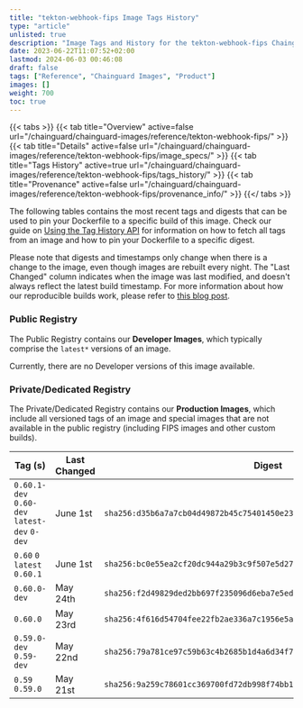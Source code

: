 ```yaml
---
title: "tekton-webhook-fips Image Tags History"
type: "article"
unlisted: true
description: "Image Tags and History for the tekton-webhook-fips Chainguard Image"
date: 2023-06-22T11:07:52+02:00
lastmod: 2024-06-03 00:46:08
draft: false
tags: ["Reference", "Chainguard Images", "Product"]
images: []
weight: 700
toc: true
---
```


{{< tabs >}}
{{< tab title="Overview" active=false url="/chainguard/chainguard-images/reference/tekton-webhook-fips/" >}}
{{< tab title="Details" active=false url="/chainguard/chainguard-images/reference/tekton-webhook-fips/image_specs/" >}}
{{< tab title="Tags History" active=true url="/chainguard/chainguard-images/reference/tekton-webhook-fips/tags_history/" >}}
{{< tab title="Provenance" active=false url="/chainguard/chainguard-images/reference/tekton-webhook-fips/provenance_info/" >}}
{{</ tabs >}}

The following tables contains the most recent tags and digests that can be used to pin your Dockerfile to a specific build of this image. Check our guide on [Using the Tag History API](/chainguard/chainguard-images/using-the-tag-history-api/) for information on how to fetch all tags from an image and how to pin your Dockerfile to a specific digest.

Please note that digests and timestamps only change when there is a change to the image, even though images are rebuilt every night. The "Last Changed" column indicates when the image was last modified, and doesn't always reflect the latest build timestamp. For more information about how our reproducible builds work, please refer to [this blog post](https://www.chainguard.dev/unchained/reproducing-chainguards-reproducible-image-builds).

### Public Registry
The Public Registry contains our **Developer Images**, which typically comprise the `latest*` versions of an image.

Currently, there are no Developer versions of this image available.

### Private/Dedicated Registry
The Private/Dedicated Registry contains our **Production Images**, which include all versioned tags of an image and special images that are not available in the public registry (including FIPS images and other custom builds).

| Tag (s)                                       | Last Changed | Digest                                                                    |
|-----------------------------------------------|--------------|---------------------------------------------------------------------------|
|  `0.60.1-dev` `0.60-dev` `latest-dev` `0-dev` | June 1st     | `sha256:d35b6a7a7cb04d49872b45c75401450e2370fd19f41a1cb2ecdf88bb50e3c9f1` |
|  `0.60` `0` `latest` `0.60.1`                 | June 1st     | `sha256:bc0e55ea2cf20dc944a29b3c9f507e5d27f3642554d5c4fed10847532bf959ff` |
|  `0.60.0-dev`                                 | May 24th     | `sha256:f2d49829ded2bb697f235096d6eba7e5ed8e65a16e64c1990de66f6d1e7dd833` |
|  `0.60.0`                                     | May 23rd     | `sha256:4f616d54704fee22fb2ae336a7c1956e5a570579c7df77ede5b7eff3d0995b33` |
|  `0.59.0-dev` `0.59-dev`                      | May 22nd     | `sha256:79a781ce97c59b63c4b2685b1d4a6d34f7f080d84913ac188432a4f3d5e27d14` |
|  `0.59` `0.59.0`                              | May 21st     | `sha256:9a259c78601cc369700fd72db998f74bb16a6aa84585eaf4ef960771cee2651e` |

